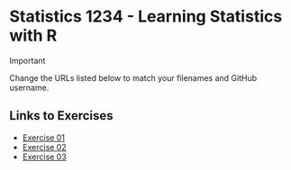 # Statistics 1234 - Learning Statistics with R

> [!important]
> Change the URLs listed below to match your filenames and GitHub username.

## Links to Exercises

- [Exercise 01](https://your_github_username.github.io/exercise01.html)
- [Exercise 02](https://your_github_username.github.io/exercise02.html)
- [Exercise 03](https://your_github_username.github.io/exercise03.html)